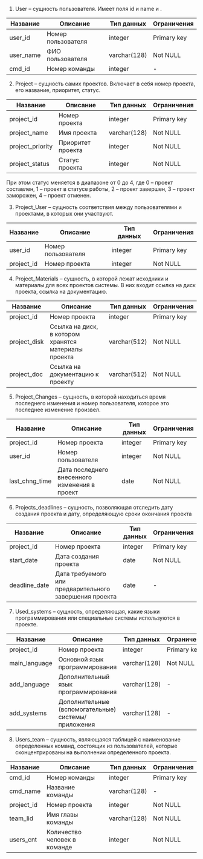 1. User – сущность пользователя. Имеет поля id и name и .

| Название | Описание | Тип данных | Ограничения |
| --- | --- | --- | --- |
| user\_id | Номер пользователя | integer | Primary key |
| user\_name | ФИО пользователя | varchar(128) | Not NULL |
| cmd\_id | Номер команды | integer | - |

2) Project – сущность самих проектов. Включает в себя номер проекта, его название, приоритет, статуc.

| Название | Описание | Тип данных | Ограничения |
| --- | --- | --- | --- |
| project\_id | Номер проекта | integer | Primary key |
| project\_name | Имя проекта | varchar(128) | Not NULL |
| project\_priority | Приоритет проекта | integer | Not NULL |
| project\_status | Статус проекта | integer | Not NULL |

При этом статус меняется в диапазоне от 0 до 4, где 0 – проект составлен, 1 – проект в статусе работы, 2 – проект завершен, 3 – проект заморожен, 4 – проект отменен.

3) Project_User – сущность соответствия между пользователями и проектами, в которых они участвуют.

| Название | Описание | Тип данных | Ограничения |
| --- | --- | --- | --- |
| user\_id | Номер пользователя | integer | Primary key |
| project\_id | Номер проекта | integer | Not NULL |

4) Project\_Materials – сущность, в которой лежат исходники и материалы для всех проектов системы. В них входит ссылка на диск проекта, ссылка на документацию.

| Название | Описание | Тип данных | Ограничения |
| --- | --- | --- | --- |
| project\_id | Номер проекта | integer | Primary key |
| project\_disk | Ссылка на диск, в котором хранятся материалы проекта | varchar(512) | Not NULL |
| project\_doc | Ссылка на документацию к проекту | varchar(512) | Not NULL |

5) Project\_Changes – сущность, в которой находиться время последнего изменения и номер пользователя, которое это последнее изменение произвел.

| Название | Описание | Тип данных | Ограничения |
| --- | --- | --- | --- |
| project\_id | Номер проекта | integer | Primary key |
| user\_id | Номер пользователя | integer | Not NULL |
| last\_chng\_time | Дата последнего внесенного изменения в проект | date | Not NULL |

6) Projects\_deadlines – сущность, позволяющая отследить дату создания проекта и дату, определяющую сроки окончания проекта

| Название | Описание | Тип данных | Ограничения |
| --- | --- | --- | --- |
| project\_id | Номер проекта | integer | Primary key |
| start\_date | Дата создания проекта | date | Not NULL |
| deadline\_date | Дата требуемого или предварительного завершения проекта | date | - |

7) Used\_systems – сущность, определяющая, какие языки программирования или специальные системы используются в проекте.

| Название | Описание | Тип данных | Ограничения |
| --- | --- | --- | --- |
| project\_id | Номер проекта | integer | Primary key |
| main\_language | Основной язык программирования | varchar(128) | Not NULL |
| add\_language | Дополнительный язык программирования | varchar(128) | - |
| add\_systems | Дополнительные (вспомогательные) системы/приложения | varchar(128) | - |

8) Users\_team – сущность, являющаяся таблицей с наименование определенных команд, состоящих из пользователей, которые сконцентрированы на выполнении определенного проекта.

| Название | Описание | Тип данных | Ограничения |
| --- | --- | --- | --- |
| cmd\_id | Номер команды | integer | Primary key |
| cmd\_name | Название команды | varchar(128) | - |
| project\_id | Номер проекта | integer | Not NULL |
| team\_lid | Имя главы команды | varchar(128) | Not NULL |
| users\_cnt | Количество человек в команде | integer | Not NULL |
